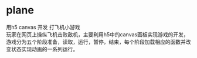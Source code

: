 # plane
用h5 canvas 开发 打飞机小游戏<br />
玩家在网页上操纵飞机击败敌机，主要利用h5中的canvas画板实现游戏的开发，游戏分为五个阶段准备，读取，运行，暂停，结束，每个阶段加载相应的函数并改变状态实现动画的一系列运行。<br />
